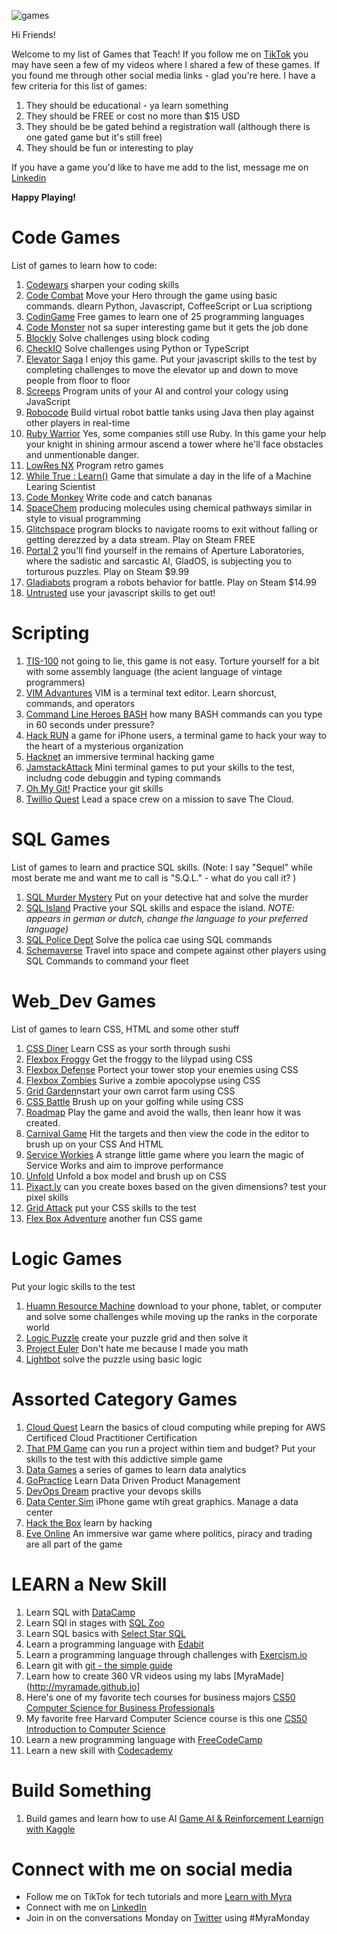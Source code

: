 ![games](https://user-images.githubusercontent.com/28787937/174200346-37d33915-b660-469b-a450-fbbb30e1a46c.png)

Hi Friends! 

Welcome to my list of Games that Teach! If you follow me on [TikTok](https://www.tiktok.com/@learnwithmyra) you may have seen a few of my videos where I shared a few of these games. If you found me through other social media links - glad you're here. I have a few criteria for this list of games:
1. They should be educational - ya learn something
2. They should be FREE or cost no more than $15 USD
3. They should be be gated behind a registration wall (although there is one gated game but it's still free)
4. They should be fun or interesting to play

If you have a game you'd like to have me add to the list, message me on [Linkedin](http://linkedin.com/in/myraroldan)

**Happy Playing!**


# Code Games
List of games to learn how to code:

1. [Codewars](https://www.codewars.com/) sharpen your coding skills
2. [Code Combat](https://codecombat.com/) Move your Hero through the game using basic commands. dlearn Python, Javascript, CoffeeScript or Lua scriptiong 
3. [CodinGame](https://www.codingame.com/start) Free games to learn one of 25 programming languages
4. [Code Monster](http://www.crunchzilla.com/code-monster) not sa super interesting game but it gets the job done
5. [Blockly](https://blockly.games/) Solve challenges using block coding
6. [CheckIO](https://checkio.org/) Solve challenges using Python or TypeScript
7. [Elevator Saga](https://play.elevatorsaga.com/) I enjoy this game. Put your javascript skills to the test by completing challenges to move the elevator up and down to move people from floor to floor 
8. [Screeps](https://screeps.com/) Program units of your AI and control your cology using JavaScript
9. [Robocode](https://robocode.sourceforge.io/) Build virtual robot battle tanks using Java then play against other players in real-time
10. [Ruby Warrior](https://www.bloc.io/ruby-warrior#/) Yes, some companies still use Ruby. In this game your help your knight in shining armour ascend a tower where he'll face obstacles and unmentionable danger.
11. [LowRes NX](https://lowresnx.inutilis.com/) Program retro games
12. [While True : Learn()](https://luden.io/wtl/) Game that simulate a day in the life of a Machine Learing Scientist
13. [Code Monkey](https://www.playcodemonkey.com/) Write code and catch bananas
14. [SpaceChem](http://www.zachtronics.com/spacechem/) producing molecules using chemical pathways similar in style to visual programming
15. [Glitchspace](https://store.steampowered.com/app/290060/Glitchspace/) program blocks to navigate rooms to exit without falling or getting derezzed by a data stream. Play on Steam FREE
16. [Portal 2](https://store.steampowered.com/app/620/Portal_2/) you'll find yourself in the remains of Aperture Laboratories, where the sadistic and sarcastic AI, GladOS, is subjecting you to torturous puzzles. Play on Steam $9.99
17. [Gladiabots](https://gladiabots.com/) program a robots behavior for battle. Play on Steam $14.99
18. [Untrusted](http://alexnisnevich.github.io/untrusted/) use your javascript skills to get out!

# Scripting 
1. [TIS-100](http://www.zachtronics.com/tis-100/) not going to lie, this game is not easy. Torture yourself for a bit with some assembly language (the acient language of vintage programmers)
2. [VIM Advantures](https://vim-adventures.com/) VIM is a terminal text editor. Learn shorcust, commands, and operators
3. [Command Line Heroes BASH](https://www.redhat.com/en/command-line-heroes/bash/index.html) how many BASH commands can you type in 60 seconds under pressure? 
4. [Hack RUN](https://apps.apple.com/us/app/hack-run/id407678003) a game for iPhone users, a terminal game to hack your way to the heart of a mysterious organization
5. [Hacknet](https://hacknet-os.com/) an immersive terminal hacking game
6. [JamstackAttack](http://jamstack-attack.herokuapp.com/) Mini terminal games to put your skills to the test, includng code debuggin and typing commands
7. [Oh My Git!](https://ohmygit.org/) Practice your git skills
8. [Twillio Quest](https://www.twilio.com/quest) Lead a space crew on a mission to save The Cloud. 


# SQL Games
List of games to learn and practice SQL skills. (Note: I say "Sequel" while most berate me and want me to call is "S.Q.L." - what do you call it? )
1. [SQL Murder Mystery](http://mystery.knightlab.com/) Put on your detective hat and solve the murder
2. [SQL Island](https://sql-island.informatik.uni-kl.de/) Practive your SQL skills and espace the island. *NOTE: appears in german or dutch, change the language to your preferred language)*
3. [SQL Police Dept](https://sqlpd.com/) Solve the polica cae using SQL commands
4. [Schemaverse](https://schemaverse.com/) Travel into space and compete against other players using SQL Commands to command your fleet

# Web_Dev Games
List of games to learn CSS, HTML and some other stuff
1. [CSS Diner](https://flukeout.github.io/) Learn CSS as your sorth through sushi
2. [Flexbox Froggy](http://flexboxfroggy.com/) Get the froggy to the lilypad using CSS
3. [Flexbox Defense](http://www.flexboxdefense.com/) Portect your tower stop your enemies using CSS
4. [Flexbox Zombies](https://mastery.games/flexboxzombies/) Surive a zombie apocolypse using CSS
5. [Grid Garden](https://cssgridgarden.com/)nstart your own carrot farm using CSS
6. [CSS Battle](https://cssbattle.dev/) Brush up on your golfing while using CSS
7. [Roadmap](http://victordarras.fr/cssgame/) Play the game and avoid the walls, then leanr how it was created. 
8. [Carnival Game](https://codepen.io/una/pen/NxZaNr) Hit the targets and then view the code in the editor to brush up on your CSS And HTML 
9. [Service Workies](https://serviceworkies.com/) A strange little game where you learn the magic of Service Works and aim to improve performance
10. [Unfold](https://rupl.github.io/unfold/) Unfold a box model and brush up on CSS
11. [Pixact.ly](https://pixact.ly/) can you create boxes based on the given dimensions? test your pixel skills 
12. [Grid Attack](https://codingfantasy.com/games/css-grid-attack) put your CSS skills to the test
13. [Flex Box Adventure](https://codingfantasy.com/games/flexboxadventure) another fun CSS game

# Logic Games
Put your logic skills to the test
1. [Huamn Resource Machine](https://tomorrowcorporation.com/humanresourcemachine) download to your phone, tablet, or computer and solve some challenges while moving up the ranks in the corporate world
2. [Logic Puzzle](https://logic.puzzlebaron.com/) create your puzzle grid and then solve it
3. [Project Euler](https://projecteuler.net/) Don't hate me because I made you math
4.  [Lightbot](https://lightbot.com/) solve the puzzle using basic logic

# Assorted Category Games
1. [Cloud Quest](https://explore.skillbuilder.aws/learn/course/external/view/elearning/11458/aws-cloud-quest-cloud-practitioner) Learn the basics of cloud computing while preping for AWS Certificed Cloud Practitioner Certification 
2. [That PM Game](http://thatpmgame.com/) can you run a project within tiem and budget? Put your skills to the test with this addictive simple game
3. [Data Games](http://ccssgames.com/) a series of games to learn data analytics
4. [GoPractice](https://gopractice.io/course/pm/) Learn Data Driven Product Management
5. [DevOps Dream](https://devops.games/) practive your devops skills 
6. [Data Center Sim](https://play.google.com/store/apps/details?id=com.mightygamesgroup.xteamdell&hl=en_US&gl=US) iPhone game wtih great graphics. Manage a data center
7. [Hack the Box](https://www.hackthebox.com/) learn by hacking 
8. [Eve Online](https://www.eveonline.com/) An immersive war game where politics, piracy and trading are all part of the game

# LEARN a New Skill
1. Learn SQL with [DataCamp](https://www.datacamp.com/courses/introduction-to-sql) 
2. Learn SQl in stages with [SQL Zoo](https://sqlzoo.net/wiki/SQL_Tutorial)
3. Learn SQL basics with [Select Star SQL](https://selectstarsql.com/)
4. Learn a programming language with [Edabit](https://edabit.com/)
5. Learn a programming language through challenges with [Exercism.io](https://exercism.org/)
6. Learn git with [git - the simple guide](http://rogerdudler.github.io/git-guide/)
7. Learn how to create 360 VR videos using my labs [MyraMade](http://myramade.github.io]
8. Here's one of my favorite tech courses for business majors [CS50 Computer Science for Business Professionals](https://www.edx.org/course/cs50s-computer-science-for-business-professionals)
9. My favorite free Harvard Computer Science course is this one [CS50 Introduction to Computer Science](https://www.edx.org/course/introduction-computer-science-harvardx-cs50x)
10. Learn a new programming language with [FreeCodeCamp](https://www.freecodecamp.org/)
12. Learn a new skill with [Codecademy](https://www.codecademy.com/)

# Build Something
1. Build games and learn how to use AI [Game AI & Reinforcement Learnign with Kaggle](https://www.kaggle.com/learn/intro-to-game-ai-and-reinforcement-learning)

# Connect with me on social media
- Follow me on TikTok for tech tutorials and more [Learn with Myra ](https://tiktok.com/@learnwithmyra)
- Connect with me on [LinkedIn](http://linkedin.com/in/myraroldan)
- Join in on the conversations Monday on [Twitter](http://twitter.com/myramade) using #MyraMonday 
